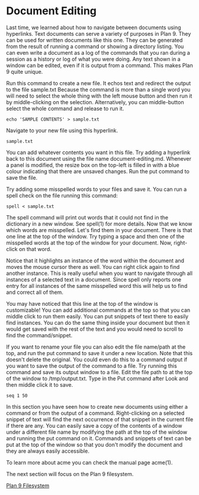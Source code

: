 Document Editing
===

Last time, we learned about how to navigate between documents using hyperlinks. Text documents can serve a variety of purposes in Plan 9. They can be used for written documents like this one. They can be generated from the result of running a command or showing a directory listing. You can even write a document as a log of the commands that you ran during a session as a history or log of what you were doing. Any text shown in a window can be edited, even if it is output from a command. This makes Plan 9 quite unique.

Run this command to create a new file. It echos text and redirect the output to the file sample.txt Because the command is more than a single word you will need to select the whole thing with the left mouse button and then run it by middle-clicking on the selection. Alternatively, you can middle-button select the whole command and release to run it.

    echo 'SAMPLE CONTENTS' > sample.txt

Navigate to your new file using this hyperlink.

    sample.txt

You can add whatever contents you want in this file. Try adding a hyperlink back to this document using the file name document-editing.md. Whenever a panel is modified, the resize box on the top-left is filled in with a blue colour indicating that there are unsaved changes. Run the put command to save the file.

Try adding some misspelled words to your files and save it. You can run a spell check on the file running this command:

    spell < sample.txt

The spell command will print out words that it could not find in the dictionary in a new window. See spell(1) for more details. Now that we know which words are misspelled. Let's find them in your document. There is that one line at the top of the window. Try typing a space and then one of the misspelled words at the top of the window for your document. Now, right-click on that word.

Notice that it highlights an instance of the word within the document and moves the mouse cursor there as well. You can right click again to find another instance. This is really useful when you want to navigate through all instances of a selected text in a document. Since spell only reports one entry for all instances of the same misspelled word this will help us to find and correct all of them.

You may have noticed that this line at the top of the window is customizable! You can add additional commands at the top so that you can middle click to run them easily. You can put snippets of text there to easily find instances. You can do the same thing inside your document but then it would get saved with the rest of the text and you would need to scroll to find the command/snippet.

If you want to rename your file you can also edit the file name/path at the top, and run the put command to save it under a new location. Note that this doesn't delete the original. You could even do this to a command output if you want to save the output of the command to a file. Try running this command and save its output window to a file. Edit the file path to at the top of the window to /tmp/output.txt. Type in the Put command after Look and then middle click it to save.

	seq 1 50

In this section you have seen how to create new documents using either a command or from the output of a command. Right-clicking on a selected snippet of text will find the next occurrence of that snippet in the current file if there are any. You can easily save a copy of the contents of a window under a different file name by modifying the path at the top of the window and running the put command on it. Commands and snippets of text can be put at the top of the window so that you don't modify the document and they are always easily accessible.

To learn more about acme you can check the manual page acme(1).

The next section will focus on the Plan 9 filesystem.

[Plan 9 Filesystem]( filesys.md )
